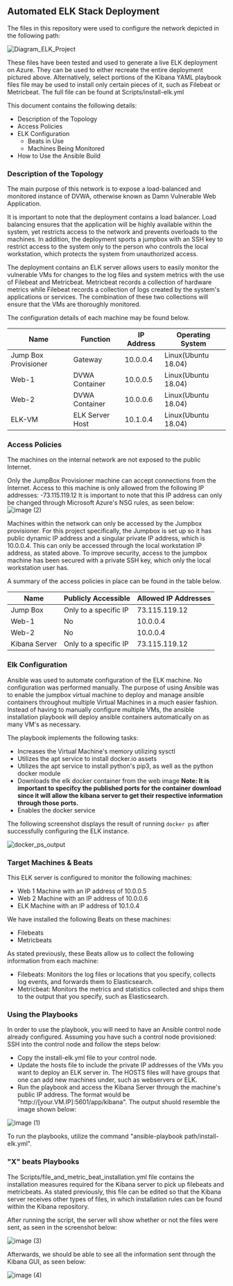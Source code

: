 ## Automated ELK Stack Deployment

The files in this repository were used to configure the network depicted in the following path:

![Diagram_ELK_Project](https://user-images.githubusercontent.com/69772277/90350576-36f87e00-e003-11ea-876f-ac46ee48ce3c.PNG)

These files have been tested and used to generate a live ELK deployment on Azure. They can be used to either recreate the entire deployment pictured above. Alternatively, select portions of the Kibana YAML playbook files file may be used to install only certain pieces of it, such as Filebeat or Metricbeat. The full file can be found at Scripts/install-elk.yml

This document contains the following details:
- Description of the Topology
- Access Policies
- ELK Configuration
  - Beats in Use
  - Machines Being Monitored
- How to Use the Ansible Build

### Description of the Topology

The main purpose of this network is to expose a load-balanced and monitored instance of DVWA, otherwise known as Damn Vulnerable Web Application.

It is important to note that the deployment contains a load balancer. Load balancing ensures that the application will be highly available within the system, yet restricts access to the network and prevents overloads to the machines. In addition, the deployment sports a jumpbox with an SSH key to restrict access to the system only to the person who controls the local workstation, which protects the system from unauthorized access.

The deployment contains an ELK server allows users to easily monitor the vulnerable VMs for changes to the log files and system metrics with the use of Filebeat and Metricbeat. Metricbeat records a collection of hardware metrics while Filebeat records a collection of logs created by the system's applications or services. The combination of these two collections will ensure that the VMs are thoroughly monitored.

The configuration details of each machine may be found below.

| Name                 | Function        | IP Address | Operating System    |
|----------------------|-----------------|------------|---------------------|
| Jump Box Provisioner | Gateway         | 10.0.0.4   | Linux(Ubuntu 18.04) |
| Web-1                | DVWA Container  | 10.0.0.5   | Linux(Ubuntu 18.04) |
| Web-2                | DVWA Container  | 10.0.0.6   | Linux(Ubuntu 18.04) |
| ELK-VM               | ELK Server Host | 10.1.0.4   | Linux(Ubuntu 18.04) |

### Access Policies

The machines on the internal network are not exposed to the public Internet. 

Only the JumpBox Provisioner machine can accept connections from the Internet. Access to this machine is only allowed from the following IP addresses:
-73.115.119.12
 It is important to note that this IP address can only be changed through Microsoft Azure's NSG rules, as seen below:
 ![image (2)](https://user-images.githubusercontent.com/69772277/90352043-bab46980-e007-11ea-87cc-40e361f33e93.png)

Machines within the network can only be accessed by the Jumpbox provisioner. For this project specifically, the Jumpbox is set up so it has public dynamic IP address and a singular private IP address, which is 10.0.0.4. 
This can only be accessed through the local workstation IP address, as stated above. To improve security, access to the jumpbox machine has been secured with a private SSH key, which only the local workstation user has.

A summary of the access policies in place can be found in the table below.

| Name         | Publicly Accessible   | Allowed IP Addresses |
|--------------|-----------------------|----------------------|
| Jump Box     | Only to a specific IP | 73.115.119.12        |
| Web-1        | No                    | 10.0.0.4             |
| Web-2        | No                    | 10.0.0.4             |
| Kibana Server| Only to a specific IP | 73.115.119.12        |

### Elk Configuration

Ansible was used to automate configuration of the ELK machine. No configuration was performed manually. The purpose of using Ansible was to enable the jumpbox virtual machine to deploy and manage ansible containers throughout multiple Virtual Machines in a much easier fashion. Instead of having to manually configure multiple VMs, the ansible installation playbook will deploy ansible containers automatically on as many VM's as necessary.

The playbook implements the following tasks:
- Increases the Virtual Machine's memory utilizing sysctl
- Utilizes the apt service to install docker.io assets
- Utilizes the apt service to install python's pip3, as well as the python docker module
- Downloads the elk docker container from the web image
**Note: It is important to specifcy the published ports for the container download since it will allow the kibana server to get their respective information through those ports.**
- Enables the docker service

The following screenshot displays the result of running `docker ps` after successfully configuring the ELK instance.

![docker_ps_output](https://user-images.githubusercontent.com/69772277/90351439-e46c9100-e005-11ea-900e-24d72e735ad0.PNG)

### Target Machines & Beats
This ELK server is configured to monitor the following machines:
- Web 1 Machine with an IP address of 10.0.0.5
- Web 2 Machine with an IP address of 10.0.0.6
- ELK Machine with an IP address of 10.1.0.4

We have installed the following Beats on these machines:
- Filebeats
- Metricbeats

As stated previously, these Beats allow us to collect the following information from each machine:
- Filebeats: Monitors the log files or locations that you specify, collects log events, and forwards them to Elasticsearch.
- Metricbeat: Monitors the metrics and statistics collected and ships them to the output that you specify, such as Elasticsearch. 


### Using the Playbooks
In order to use the playbook, you will need to have an Ansible control node already configured. Assuming you have such a control node provisioned: 
SSH into the control node and follow the steps below:
- Copy the install-elk.yml file to your control node.
- Update the hosts file to include the private IP addresses of the VMs you want to deploy an ELK server in. The HOSTS files will have groups that one can add new machines under, such as webservers or ELK.
- Run the playbook and access the Kibana Server through the machine's public IP address. The format would be "http://[your.VM.IP]:5601/app/kibana".
The output shuold resemble the image shown below:

![image (1)](https://user-images.githubusercontent.com/69772277/90352008-99ec1400-e007-11ea-9902-6cc4f9735a35.png)

To run the playbooks, utilize the command "ansible-playbook path/install-elk.yml".

### "X" beats Playbooks
The Scripts/file_and_metric_beat_installation.yml file contains the installation measures required for the Kibana server to pick up filebeats and metricbeats. As stated previously, this file can be edited so that the Kibana server receives other types of files, in which installation rules can be found within the Kibana repository. 

After running the script, the server will show whether or not the files were sent, as seen in the screenshot below:

![image (3)](https://user-images.githubusercontent.com/69772277/90352064-cc960c80-e007-11ea-86d6-4b5c0e1fbf4e.png)

Afterwards, we should be able to see all the information sent through the Kibana GUI, as seen below:

![image (4)](https://user-images.githubusercontent.com/69772277/90352100-eafc0800-e007-11ea-8201-3638e69ac513.png)


